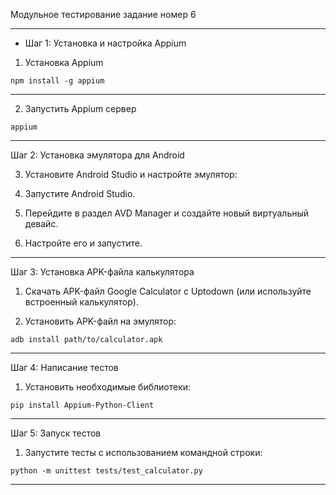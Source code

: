 Модульное тестирование задание номер 6

---

- Шаг 1: Установка и настройка Appium

1. Установка Appium

```shell
npm install -g appium
```

---

2. Запустить Appium сервер

```shell
appium
```

---

Шаг 2: Установка эмулятора для Android

3. Установите Android Studio и настройте эмулятор:

1. Запустите Android Studio.

2. Перейдите в раздел AVD Manager и создайте новый виртуальный девайс.

3. Настройте его и запустите.

---

Шаг 3: Установка APK-файла калькулятора

1. Скачать APK-файл Google Calculator с Uptodown (или используйте встроенный калькулятор).

2. Установить APK-файл на эмулятор:

```shell
adb install path/to/calculator.apk
```

---

Шаг 4: Написание тестов

1. Установить необходимые библиотеки:

```shell
pip install Appium-Python-Client
```

---

Шаг 5: Запуск тестов

1. Запустите тесты с использованием командной строки:

```shell
python -m unittest tests/test_calculator.py
```

---
